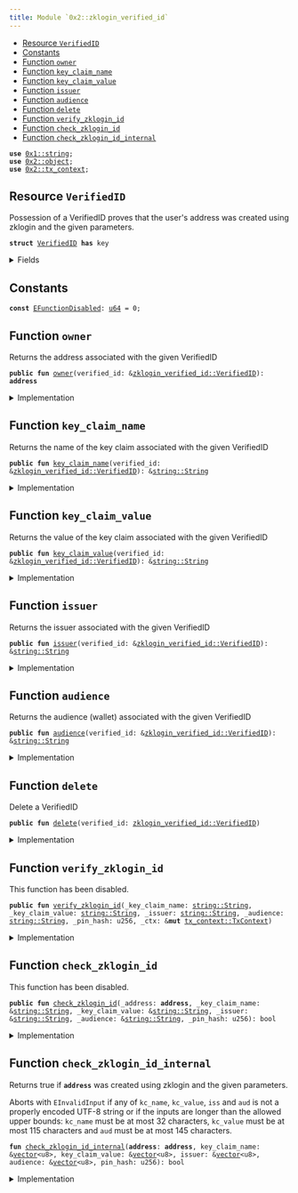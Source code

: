 ```yaml
---
title: Module `0x2::zklogin_verified_id`
---
```




-  [Resource `VerifiedID`](#0x2_zklogin_verified_id_VerifiedID)
-  [Constants](#@Constants_0)
-  [Function `owner`](#0x2_zklogin_verified_id_owner)
-  [Function `key_claim_name`](#0x2_zklogin_verified_id_key_claim_name)
-  [Function `key_claim_value`](#0x2_zklogin_verified_id_key_claim_value)
-  [Function `issuer`](#0x2_zklogin_verified_id_issuer)
-  [Function `audience`](#0x2_zklogin_verified_id_audience)
-  [Function `delete`](#0x2_zklogin_verified_id_delete)
-  [Function `verify_zklogin_id`](#0x2_zklogin_verified_id_verify_zklogin_id)
-  [Function `check_zklogin_id`](#0x2_zklogin_verified_id_check_zklogin_id)
-  [Function `check_zklogin_id_internal`](#0x2_zklogin_verified_id_check_zklogin_id_internal)


<pre><code><b>use</b> <a href="../move-stdlib/string.md#0x1_string">0x1::string</a>;
<b>use</b> <a href="object.md#0x2_object">0x2::object</a>;
<b>use</b> <a href="tx_context.md#0x2_tx_context">0x2::tx_context</a>;
</code></pre>



<a name="0x2_zklogin_verified_id_VerifiedID"></a>

## Resource `VerifiedID`

Possession of a VerifiedID proves that the user's address was created using zklogin and the given parameters.


<pre><code><b>struct</b> <a href="zklogin_verified_id.md#0x2_zklogin_verified_id_VerifiedID">VerifiedID</a> <b>has</b> key
</code></pre>



<details>
<summary>Fields</summary>


<dl>
<dt>
<code>id: <a href="object.md#0x2_object_UID">object::UID</a></code>
</dt>
<dd>
 The ID of this VerifiedID
</dd>
<dt>
<code>owner: <b>address</b></code>
</dt>
<dd>
 The address this VerifiedID is associated with
</dd>
<dt>
<code>key_claim_name: <a href="../move-stdlib/string.md#0x1_string_String">string::String</a></code>
</dt>
<dd>
 The name of the key claim
</dd>
<dt>
<code>key_claim_value: <a href="../move-stdlib/string.md#0x1_string_String">string::String</a></code>
</dt>
<dd>
 The value of the key claim
</dd>
<dt>
<code>issuer: <a href="../move-stdlib/string.md#0x1_string_String">string::String</a></code>
</dt>
<dd>
 The issuer
</dd>
<dt>
<code>audience: <a href="../move-stdlib/string.md#0x1_string_String">string::String</a></code>
</dt>
<dd>
 The audience (wallet)
</dd>
</dl>


</details>

<a name="@Constants_0"></a>

## Constants


<a name="0x2_zklogin_verified_id_EFunctionDisabled"></a>



<pre><code><b>const</b> <a href="zklogin_verified_id.md#0x2_zklogin_verified_id_EFunctionDisabled">EFunctionDisabled</a>: <a href="../move-stdlib/u64.md#0x1_u64">u64</a> = 0;
</code></pre>



<a name="0x2_zklogin_verified_id_owner"></a>

## Function `owner`

Returns the address associated with the given VerifiedID


<pre><code><b>public</b> <b>fun</b> <a href="zklogin_verified_id.md#0x2_zklogin_verified_id_owner">owner</a>(verified_id: &<a href="zklogin_verified_id.md#0x2_zklogin_verified_id_VerifiedID">zklogin_verified_id::VerifiedID</a>): <b>address</b>
</code></pre>



<details>
<summary>Implementation</summary>


<pre><code><b>public</b> <b>fun</b> <a href="zklogin_verified_id.md#0x2_zklogin_verified_id_owner">owner</a>(verified_id: &<a href="zklogin_verified_id.md#0x2_zklogin_verified_id_VerifiedID">VerifiedID</a>): <b>address</b> {
    verified_id.owner
}
</code></pre>



</details>

<a name="0x2_zklogin_verified_id_key_claim_name"></a>

## Function `key_claim_name`

Returns the name of the key claim associated with the given VerifiedID


<pre><code><b>public</b> <b>fun</b> <a href="zklogin_verified_id.md#0x2_zklogin_verified_id_key_claim_name">key_claim_name</a>(verified_id: &<a href="zklogin_verified_id.md#0x2_zklogin_verified_id_VerifiedID">zklogin_verified_id::VerifiedID</a>): &<a href="../move-stdlib/string.md#0x1_string_String">string::String</a>
</code></pre>



<details>
<summary>Implementation</summary>


<pre><code><b>public</b> <b>fun</b> <a href="zklogin_verified_id.md#0x2_zklogin_verified_id_key_claim_name">key_claim_name</a>(verified_id: &<a href="zklogin_verified_id.md#0x2_zklogin_verified_id_VerifiedID">VerifiedID</a>): &String {
    &verified_id.key_claim_name
}
</code></pre>



</details>

<a name="0x2_zklogin_verified_id_key_claim_value"></a>

## Function `key_claim_value`

Returns the value of the key claim associated with the given VerifiedID


<pre><code><b>public</b> <b>fun</b> <a href="zklogin_verified_id.md#0x2_zklogin_verified_id_key_claim_value">key_claim_value</a>(verified_id: &<a href="zklogin_verified_id.md#0x2_zklogin_verified_id_VerifiedID">zklogin_verified_id::VerifiedID</a>): &<a href="../move-stdlib/string.md#0x1_string_String">string::String</a>
</code></pre>



<details>
<summary>Implementation</summary>


<pre><code><b>public</b> <b>fun</b> <a href="zklogin_verified_id.md#0x2_zklogin_verified_id_key_claim_value">key_claim_value</a>(verified_id: &<a href="zklogin_verified_id.md#0x2_zklogin_verified_id_VerifiedID">VerifiedID</a>): &String {
    &verified_id.key_claim_value
}
</code></pre>



</details>

<a name="0x2_zklogin_verified_id_issuer"></a>

## Function `issuer`

Returns the issuer associated with the given VerifiedID


<pre><code><b>public</b> <b>fun</b> <a href="zklogin_verified_id.md#0x2_zklogin_verified_id_issuer">issuer</a>(verified_id: &<a href="zklogin_verified_id.md#0x2_zklogin_verified_id_VerifiedID">zklogin_verified_id::VerifiedID</a>): &<a href="../move-stdlib/string.md#0x1_string_String">string::String</a>
</code></pre>



<details>
<summary>Implementation</summary>


<pre><code><b>public</b> <b>fun</b> <a href="zklogin_verified_id.md#0x2_zklogin_verified_id_issuer">issuer</a>(verified_id: &<a href="zklogin_verified_id.md#0x2_zklogin_verified_id_VerifiedID">VerifiedID</a>): &String {
    &verified_id.issuer
}
</code></pre>



</details>

<a name="0x2_zklogin_verified_id_audience"></a>

## Function `audience`

Returns the audience (wallet) associated with the given VerifiedID


<pre><code><b>public</b> <b>fun</b> <a href="zklogin_verified_id.md#0x2_zklogin_verified_id_audience">audience</a>(verified_id: &<a href="zklogin_verified_id.md#0x2_zklogin_verified_id_VerifiedID">zklogin_verified_id::VerifiedID</a>): &<a href="../move-stdlib/string.md#0x1_string_String">string::String</a>
</code></pre>



<details>
<summary>Implementation</summary>


<pre><code><b>public</b> <b>fun</b> <a href="zklogin_verified_id.md#0x2_zklogin_verified_id_audience">audience</a>(verified_id: &<a href="zklogin_verified_id.md#0x2_zklogin_verified_id_VerifiedID">VerifiedID</a>): &String {
    &verified_id.audience
}
</code></pre>



</details>

<a name="0x2_zklogin_verified_id_delete"></a>

## Function `delete`

Delete a VerifiedID


<pre><code><b>public</b> <b>fun</b> <a href="zklogin_verified_id.md#0x2_zklogin_verified_id_delete">delete</a>(verified_id: <a href="zklogin_verified_id.md#0x2_zklogin_verified_id_VerifiedID">zklogin_verified_id::VerifiedID</a>)
</code></pre>



<details>
<summary>Implementation</summary>


<pre><code><b>public</b> <b>fun</b> <a href="zklogin_verified_id.md#0x2_zklogin_verified_id_delete">delete</a>(verified_id: <a href="zklogin_verified_id.md#0x2_zklogin_verified_id_VerifiedID">VerifiedID</a>) {
    <b>let</b> <a href="zklogin_verified_id.md#0x2_zklogin_verified_id_VerifiedID">VerifiedID</a> { id, owner: _, key_claim_name: _, key_claim_value: _, issuer: _, audience: _ } =
        verified_id;
    id.<a href="zklogin_verified_id.md#0x2_zklogin_verified_id_delete">delete</a>();
}
</code></pre>



</details>

<a name="0x2_zklogin_verified_id_verify_zklogin_id"></a>

## Function `verify_zklogin_id`

This function has been disabled.


<pre><code><b>public</b> <b>fun</b> <a href="zklogin_verified_id.md#0x2_zklogin_verified_id_verify_zklogin_id">verify_zklogin_id</a>(_key_claim_name: <a href="../move-stdlib/string.md#0x1_string_String">string::String</a>, _key_claim_value: <a href="../move-stdlib/string.md#0x1_string_String">string::String</a>, _issuer: <a href="../move-stdlib/string.md#0x1_string_String">string::String</a>, _audience: <a href="../move-stdlib/string.md#0x1_string_String">string::String</a>, _pin_hash: u256, _ctx: &<b>mut</b> <a href="tx_context.md#0x2_tx_context_TxContext">tx_context::TxContext</a>)
</code></pre>



<details>
<summary>Implementation</summary>


<pre><code><b>public</b> <b>fun</b> <a href="zklogin_verified_id.md#0x2_zklogin_verified_id_verify_zklogin_id">verify_zklogin_id</a>(
    _key_claim_name: String,
    _key_claim_value: String,
    _issuer: String,
    _audience: String,
    _pin_hash: u256,
    _ctx: &<b>mut</b> TxContext,
) {
    <b>assert</b>!(<b>false</b>, <a href="zklogin_verified_id.md#0x2_zklogin_verified_id_EFunctionDisabled">EFunctionDisabled</a>);
}
</code></pre>



</details>

<a name="0x2_zklogin_verified_id_check_zklogin_id"></a>

## Function `check_zklogin_id`

This function has been disabled.


<pre><code><b>public</b> <b>fun</b> <a href="zklogin_verified_id.md#0x2_zklogin_verified_id_check_zklogin_id">check_zklogin_id</a>(_address: <b>address</b>, _key_claim_name: &<a href="../move-stdlib/string.md#0x1_string_String">string::String</a>, _key_claim_value: &<a href="../move-stdlib/string.md#0x1_string_String">string::String</a>, _issuer: &<a href="../move-stdlib/string.md#0x1_string_String">string::String</a>, _audience: &<a href="../move-stdlib/string.md#0x1_string_String">string::String</a>, _pin_hash: u256): bool
</code></pre>



<details>
<summary>Implementation</summary>


<pre><code><b>public</b> <b>fun</b> <a href="zklogin_verified_id.md#0x2_zklogin_verified_id_check_zklogin_id">check_zklogin_id</a>(
    _address: <b>address</b>,
    _key_claim_name: &String,
    _key_claim_value: &String,
    _issuer: &String,
    _audience: &String,
    _pin_hash: u256,
): bool {
    <b>assert</b>!(<b>false</b>, <a href="zklogin_verified_id.md#0x2_zklogin_verified_id_EFunctionDisabled">EFunctionDisabled</a>);
    <b>false</b>
}
</code></pre>



</details>

<a name="0x2_zklogin_verified_id_check_zklogin_id_internal"></a>

## Function `check_zklogin_id_internal`

Returns true if <code><b>address</b></code> was created using zklogin and the given parameters.

Aborts with <code>EInvalidInput</code> if any of <code>kc_name</code>, <code>kc_value</code>, <code>iss</code> and <code>aud</code> is not a properly encoded UTF-8
string or if the inputs are longer than the allowed upper bounds: <code>kc_name</code> must be at most 32 characters,
<code>kc_value</code> must be at most 115 characters and <code>aud</code> must be at most 145 characters.


<pre><code><b>fun</b> <a href="zklogin_verified_id.md#0x2_zklogin_verified_id_check_zklogin_id_internal">check_zklogin_id_internal</a>(<b>address</b>: <b>address</b>, key_claim_name: &<a href="../move-stdlib/vector.md#0x1_vector">vector</a>&lt;u8&gt;, key_claim_value: &<a href="../move-stdlib/vector.md#0x1_vector">vector</a>&lt;u8&gt;, issuer: &<a href="../move-stdlib/vector.md#0x1_vector">vector</a>&lt;u8&gt;, audience: &<a href="../move-stdlib/vector.md#0x1_vector">vector</a>&lt;u8&gt;, pin_hash: u256): bool
</code></pre>



<details>
<summary>Implementation</summary>


<pre><code><b>native</b> <b>fun</b> <a href="zklogin_verified_id.md#0x2_zklogin_verified_id_check_zklogin_id_internal">check_zklogin_id_internal</a>(
    <b>address</b>: <b>address</b>,
    key_claim_name: &<a href="../move-stdlib/vector.md#0x1_vector">vector</a>&lt;u8&gt;,
    key_claim_value: &<a href="../move-stdlib/vector.md#0x1_vector">vector</a>&lt;u8&gt;,
    issuer: &<a href="../move-stdlib/vector.md#0x1_vector">vector</a>&lt;u8&gt;,
    audience: &<a href="../move-stdlib/vector.md#0x1_vector">vector</a>&lt;u8&gt;,
    pin_hash: u256,
): bool;
</code></pre>



</details>
